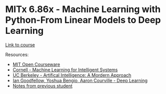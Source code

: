 # MITx 6.86x - Machine Learning with Python-From Linear Models to Deep Learning

[Link to course](https://learning.edx.org/course/course-v1:MITx+6.86x+1T2021/home) </br>

Resources:
- [MIT Open Courseware](https://ocw.mit.edu/courses/electrical-engineering-and-computer-science/6-867-machine-learning-fall-2006/index.htm)</br>
- [Cornell - Machine Learning for Intelligent Systems](https://www.cs.cornell.edu/courses/cs4780/2018fa/lectures/) </br>
- [UC Berkeley - Artifical Intelligence: A Mordern Approach](http://aima.cs.berkeley.edu/) </br>
- [Ian Goodfellow, Yoshua Bengio, Aaron Courville - Deep Learning](https://www.deeplearningbook.org/) </br>
- [Notes from previous student](https://github.com/sylvaticus/MITx_6.86x) </br>
